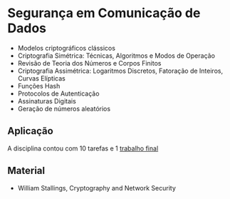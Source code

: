 # Segurança em Comunicação de Dados

 * Modelos criptográficos clássicos
 * Criptografia Simétrica: Técnicas, Algoritmos e Modos de Operação
 * Revisão de Teoria dos Números e Corpos Finitos
 * Criptografia Assimétrica: Logaritmos Discretos, Fatoração de Inteiros, Curvas Elípticas
 * Funções Hash
 * Protocolos de Autenticação
 * Assinaturas Digitais
 * Geração de números aleatórios

## Aplicação

A disciplina contou com 10 tarefas e 1 [trabalho final](https://youtu.be/4ucWvZUer_Y)

## Material

 * William Stallings, Cryptography and Network Security
